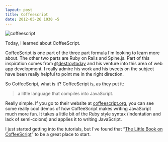 ```yaml
---
layout: post
title: Coffeescript
date: 2012-05-26 1930 −5
---
```


![coffeescript](http://dregerkq.files.wordpress.com/2012/05/20120526-012316.jpg?w=640)

Today, I learned about CoffeeScript.

CoffeeScript is one part of the three part formula I'm looking to learn more about. The other two parts are Ruby on Rails and Spine.js. Part of this inspiration comes from [@destroytoday](http://twitter.com/destroytoday) and his venture into this area of web app development. I really admire his work and his tweets on the subject have been really helpful to point me in the right direction.

So CoffeeScript, what is it? CoffeeScript is, as they put it:

> a little language that compiles into JavaScript.

Really simple. If you go to their website at [coffeescript.org](http://coffeescript.org/), you can see some really cool demos of how CoffeeScript makes writing JavaScript much more fun. It takes a little bit of the Ruby style syntax (indentation and lack of semi-colons) and applies it to writing JavaScript.

I just started getting into the tutorials, but I've found that “[The Little Book on CoffeeScript](http://arcturo.github.com/library/coffeescript/)” to be a great place to start.